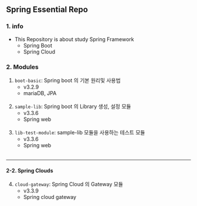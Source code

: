 ## Spring Essential Repo

### 1. info
- This Repository is about study Spring Framework
    - Spring Boot
    - Spring Cloud


### 2. Modules 
1. `boot-basic`: Spring boot 의 기본 원리및 사용법
   - v3.2.9
   - mariaDB, JPA
<br/><br/>
2. `sample-lib`: Spring boot 의 Library 생성, 설정 모듈 
   - v3.3.6
   - Spring web
     <br/><br/>
3. `lib-test-module`: sample-lib 모듈을 사용하는 테스트 모듈
   - v3.3.6
   - Spring web
     <br/><br/>
---
#### 2-2. Spring Clouds
4. `cloud-gateway`: Spring Cloud 의 Gateway 모듈
   - v3.3.9
   - Spring cloud gateway
     <br/><br/>


